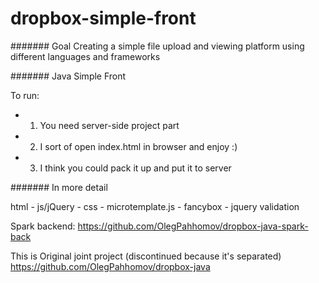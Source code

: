 # dropbox-simple-front

####### Goal
Creating a simple file upload and viewing platform using different languages and frameworks

####### Java Simple Front

To run:
* 1) You need server-side project part
* 2) I sort of open index.html in browser and enjoy :)
* 3) I think you could pack it up and put it to server


####### In more detail

html - js/jQuery - css - microtemplate.js - fancybox - jquery validation

Spark backend:
https://github.com/OlegPahhomov/dropbox-java-spark-back

This is Original joint project (discontinued because it's separated)
https://github.com/OlegPahhomov/dropbox-java